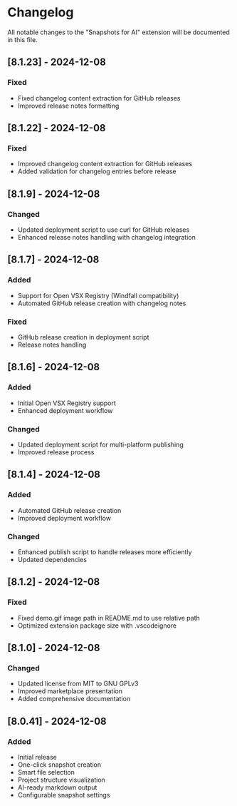 # Changelog

All notable changes to the "Snapshots for AI" extension will be documented in this file.

## [8.1.23] - 2024-12-08
### Fixed
- Fixed changelog content extraction for GitHub releases
- Improved release notes formatting

## [8.1.22] - 2024-12-08
### Fixed
- Improved changelog content extraction for GitHub releases
- Added validation for changelog entries before release

## [8.1.9] - 2024-12-08
### Changed
- Updated deployment script to use curl for GitHub releases
- Enhanced release notes handling with changelog integration

## [8.1.7] - 2024-12-08
### Added
- Support for Open VSX Registry (Windfall compatibility)
- Automated GitHub release creation with changelog notes

### Fixed
- GitHub release creation in deployment script
- Release notes handling

## [8.1.6] - 2024-12-08
### Added
- Initial Open VSX Registry support
- Enhanced deployment workflow

### Changed
- Updated deployment script for multi-platform publishing
- Improved release process

## [8.1.4] - 2024-12-08
### Added
- Automated GitHub release creation
- Improved deployment workflow

### Changed
- Enhanced publish script to handle releases more efficiently
- Updated dependencies

## [8.1.2] - 2024-12-08
### Fixed
- Fixed demo.gif image path in README.md to use relative path
- Optimized extension package size with .vscodeignore

## [8.1.0] - 2024-12-08
### Changed
- Updated license from MIT to GNU GPLv3
- Improved marketplace presentation
- Added comprehensive documentation

## [8.0.41] - 2024-12-08
### Added
- Initial release
- One-click snapshot creation
- Smart file selection
- Project structure visualization
- AI-ready markdown output
- Configurable snapshot settings